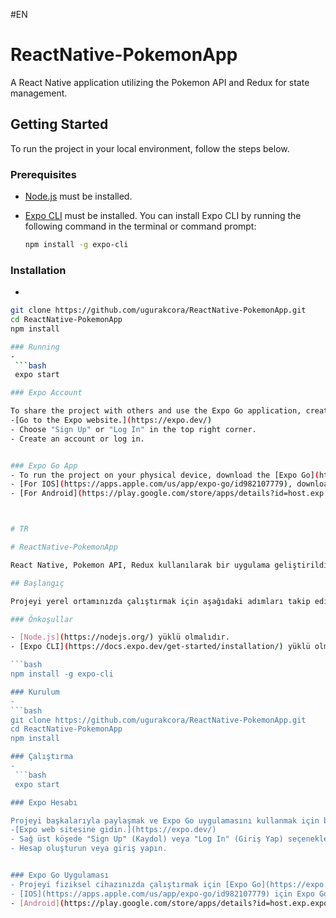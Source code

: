 #EN

# ReactNative-PokemonApp

A React Native application utilizing the Pokemon API and Redux for state management.

## Getting Started

To run the project in your local environment, follow the steps below.

### Prerequisites

- [Node.js](https://nodejs.org/) must be installed.
- [Expo CLI](https://docs.expo.dev/get-started/installation/) must be installed. You can install Expo CLI by running the following command in the terminal or command prompt:

  ```bash
  npm install -g expo-cli

### Installation
  -
   ```bash
   git clone https://github.com/ugurakcora/ReactNative-PokemonApp.git
   cd ReactNative-PokemonApp
   npm install

### Running
  -
    ```bash
    expo start

### Expo Account

To share the project with others and use the Expo Go application, create an Expo account.
-[Go to the Expo website.](https://expo.dev/)
- Choose "Sign Up" or "Log In" in the top right corner.
- Create an account or log in.


### Expo Go App
  - To run the project on your physical device, download the [Expo Go](https://expo.dev/client) application.
  - [For IOS](https://apps.apple.com/us/app/expo-go/id982107779), download Expo Go from the App Store.
  - [For Android](https://play.google.com/store/apps/details?id=host.exp.exponent&pli=1), download Expo Go from the Google Play Store.



# TR

# ReactNative-PokemonApp

React Native, Pokemon API, Redux kullanılarak bir uygulama geliştirildi.

## Başlangıç

Projeyi yerel ortamınızda çalıştırmak için aşağıdaki adımları takip edin.

### Önkoşullar

- [Node.js](https://nodejs.org/) yüklü olmalıdır.
- [Expo CLI](https://docs.expo.dev/get-started/installation/) yüklü olmalıdır. Expo CLI'yi yüklemek için terminal veya komut istemcisine şu komutu yazabilirsiniz:

  ```bash
  npm install -g expo-cli

### Kurulum
  -
   ```bash
   git clone https://github.com/ugurakcora/ReactNative-PokemonApp.git
   cd ReactNative-PokemonApp
   npm install

### Çalıştırma
  -
    ```bash
    expo start

### Expo Hesabı

Projeyi başkalarıyla paylaşmak ve Expo Go uygulamasını kullanmak için bir Expo hesabı oluşturun.
-[Expo web sitesine gidin.](https://expo.dev/)
- Sağ üst köşede "Sign Up" (Kaydol) veya "Log In" (Giriş Yap) seçeneklerinden birini seçin.
- Hesap oluşturun veya giriş yapın.


### Expo Go Uygulaması 
  - Projeyi fiziksel cihazınızda çalıştırmak için [Expo Go](https://expo.dev/client) uygulamasını indirin.
  - [IOS](https://apps.apple.com/us/app/expo-go/id982107779) için Expo Go App Store'dan indirilebilir.
  - [Android](https://play.google.com/store/apps/details?id=host.exp.exponent&pli=1)  için Expo Go Google Play Store'dan indirilebilir.
    
